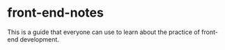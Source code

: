 # front-end-notes
This is a guide that everyone can use to learn about the practice of front-end development.
